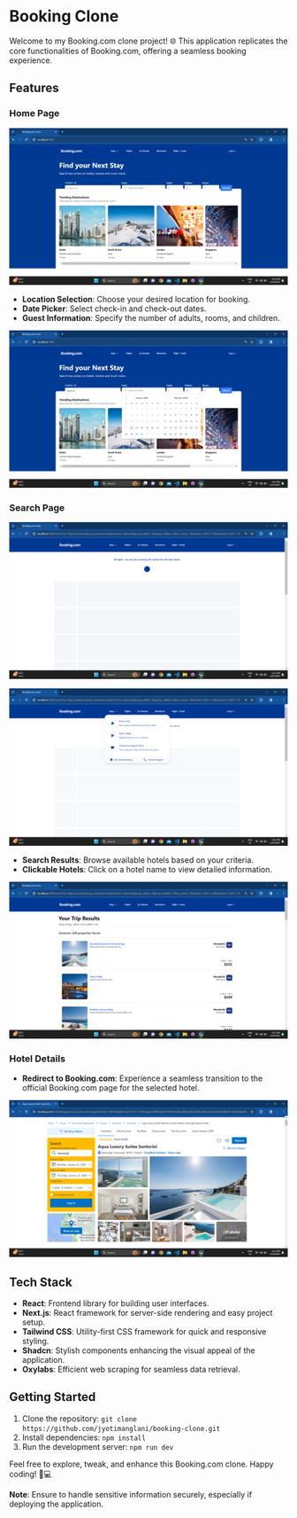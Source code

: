 # Booking Clone

Welcome to my Booking.com clone project! 🌐 This application replicates the core functionalities of Booking.com, offering a seamless booking experience.

## Features

### Home Page

![Home Page](./screenshots/home.png)

- **Location Selection**: Choose your desired location for booking.
- **Date Picker**: Select check-in and check-out dates.
- **Guest Information**: Specify the number of adults, rooms, and children.

![Search Form Page](./screenshots/searchForm.png)


### Search Page

![Search Page](./screenshots/searchPage.png)

![Search](./screenshots/searchPage2.png)

- **Search Results**: Browse available hotels based on your criteria.
- **Clickable Hotels**: Click on a hotel name to view detailed information.

![Search Result Page](./screenshots/searchResult.png)

### Hotel Details

- **Redirect to Booking.com**: Experience a seamless transition to the official Booking.com page for the selected hotel.

![Hotel Details Page](./screenshots/hotelDetails.png)

## Tech Stack

- **React**: Frontend library for building user interfaces.
- **Next.js**: React framework for server-side rendering and easy project setup.
- **Tailwind CSS**: Utility-first CSS framework for quick and responsive styling.
- **Shadcn**: Stylish components enhancing the visual appeal of the application.
- **Oxylabs**: Efficient web scraping for seamless data retrieval.

## Getting Started

1. Clone the repository: `git clone https://github.com/jyotimanglani/booking-clone.git`
2. Install dependencies: `npm install`
3. Run the development server: `npm run dev`

Feel free to explore, tweak, and enhance this Booking.com clone. Happy coding! 🚀💻

**Note**: Ensure to handle sensitive information securely, especially if deploying the application.
